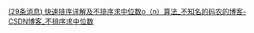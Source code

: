 [(29条消息) 快速排序详解及不排序求中位数o（n）算法_不知名的码农的博客-CSDN博客_不排序求中位数](https://blog.csdn.net/Q_M_X_D_D_/article/details/80108541)